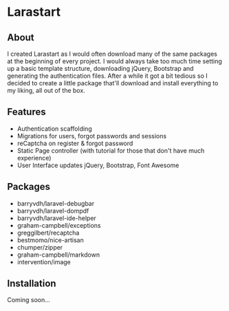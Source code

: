 # Larastart

## About
I created Larastart as I would often download many of the same packages at the beginning of every project.
I would always take too much time setting up a basic template structure, downloading jQuery, Bootstrap and generating the authentication files.
After a while it got a bit tedious so I decided to create a little package that'll download and install everything to my liking, all out of the box.

## Features
- Authentication scaffolding
- Migrations for users, forgot passwords and sessions
-  reCaptcha on register & forgot password
- Static Page controller (with tutorial for those that don't have much experience)
- User Interface updates jQuery, Bootstrap, Font Awesome

## Packages
- barryvdh/laravel-debugbar
- barryvdh/laravel-dompdf
- barryvdh/laravel-ide-helper
- graham-campbell/exceptions
- greggilbert/recaptcha
- bestmomo/nice-artisan
- chumper/zipper
- graham-campbell/markdown
- intervention/image

## Installation
Coming soon...
